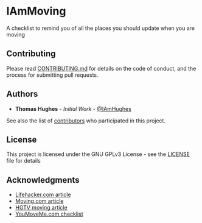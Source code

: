 # IAmMoving
A checklist to remind you of all the places you should update when you are moving

## Contributing
Please read [CONTRIBUTING.md](https://github.com/IAmHughes/IAmMoving/blob/master/.github/CONTRIBUTING.md) for details on the code of conduct, and the process for submitting pull requests.

## Authors
- **Thomas Hughes** - *Initial Work* - [@IAmHughes](https://GitHub.com/IAmHughes)

See also the list of [contributors](https://github.com/IAmHughes/IAmMoving/contributors) who participated in this project.

## License
This project is licensed under the GNU GPLv3 License - see the [LICENSE](https://github.com/IAmHughes/IAmMoving/blob/master/LICENSE) file for details

## Acknowledgments
- [Lifehacker.com article](https://lifehacker.com/change-your-address-everywhere-on-this-printable-checkl-1756811578)
- [Moving.com article](https://www.moving.com/tips/change-address-checklist-who-to-notify-when-you-move/)
- [HGTV moving article](https://www.hgtv.com/design/real-estate/moving-black-book--the-people-you-should-tell)
- [YouMoveMe.com checklist](https://www.youmoveme.com/us/blog/the-ultimate-change-of-address-checklist)
